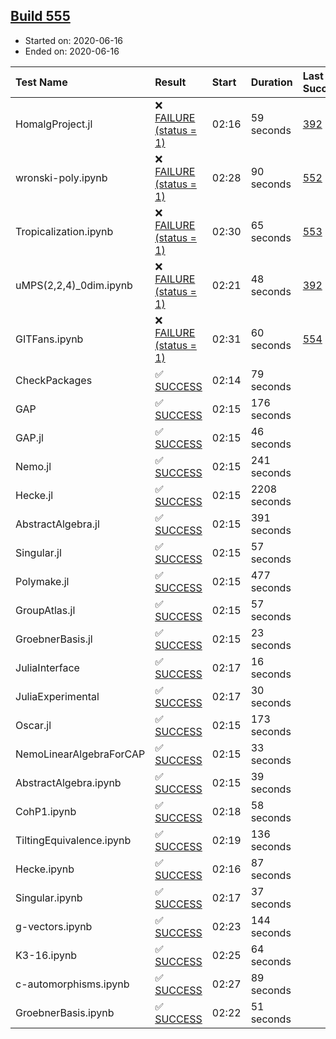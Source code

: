 ## [Build 555](https://oscarci.mathematik.uni-kl.de/job/oscar-julia-1.4/555/)

* Started on: 2020-06-16
* Ended on: 2020-06-16

| Test Name    | Result | Start | Duration | Last Success | First Failure |
|:-------------|:-------|:------|:---------|:-------------|:--------------|
| HomalgProject.jl | ❌ [FAILURE (status = 1)](https://oscarci.mathematik.uni-kl.de/job/oscar-julia-1.4/555/artifact/logs/build-555/HomalgProject.jl.log) | 02:16 | 59 seconds | [392](https://oscarci.mathematik.uni-kl.de/job/oscar-julia-1.4/392/) | [393](https://oscarci.mathematik.uni-kl.de/job/oscar-julia-1.4/393/) |
| wronski-poly.ipynb | ❌ [FAILURE (status = 1)](https://oscarci.mathematik.uni-kl.de/job/oscar-julia-1.4/555/artifact/logs/build-555/wronski-poly.ipynb.log) | 02:28 | 90 seconds | [552](https://oscarci.mathematik.uni-kl.de/job/oscar-julia-1.4/552/) | [553](https://oscarci.mathematik.uni-kl.de/job/oscar-julia-1.4/553/) |
| Tropicalization.ipynb | ❌ [FAILURE (status = 1)](https://oscarci.mathematik.uni-kl.de/job/oscar-julia-1.4/555/artifact/logs/build-555/Tropicalization.ipynb.log) | 02:30 | 65 seconds | [553](https://oscarci.mathematik.uni-kl.de/job/oscar-julia-1.4/553/) | [554](https://oscarci.mathematik.uni-kl.de/job/oscar-julia-1.4/554/) |
| uMPS(2,2,4)_0dim.ipynb | ❌ [FAILURE (status = 1)](https://oscarci.mathematik.uni-kl.de/job/oscar-julia-1.4/555/artifact/logs/build-555/uMPS-2-2-4-_0dim.ipynb.log) | 02:21 | 48 seconds | [392](https://oscarci.mathematik.uni-kl.de/job/oscar-julia-1.4/392/) | [393](https://oscarci.mathematik.uni-kl.de/job/oscar-julia-1.4/393/) |
| GITFans.ipynb | ❌ [FAILURE (status = 1)](https://oscarci.mathematik.uni-kl.de/job/oscar-julia-1.4/555/artifact/logs/build-555/GITFans.ipynb.log) | 02:31 | 60 seconds | [554](https://oscarci.mathematik.uni-kl.de/job/oscar-julia-1.4/554/) | [555](https://oscarci.mathematik.uni-kl.de/job/oscar-julia-1.4/555/) |
| CheckPackages | ✅ [SUCCESS](https://oscarci.mathematik.uni-kl.de/job/oscar-julia-1.4/555/artifact/logs/build-555/CheckPackages.log) | 02:14 | 79 seconds |  |  |
| GAP | ✅ [SUCCESS](https://oscarci.mathematik.uni-kl.de/job/oscar-julia-1.4/555/artifact/logs/build-555/GAP.log) | 02:15 | 176 seconds |  |  |
| GAP.jl | ✅ [SUCCESS](https://oscarci.mathematik.uni-kl.de/job/oscar-julia-1.4/555/artifact/logs/build-555/GAP.jl.log) | 02:15 | 46 seconds |  |  |
| Nemo.jl | ✅ [SUCCESS](https://oscarci.mathematik.uni-kl.de/job/oscar-julia-1.4/555/artifact/logs/build-555/Nemo.jl.log) | 02:15 | 241 seconds |  |  |
| Hecke.jl | ✅ [SUCCESS](https://oscarci.mathematik.uni-kl.de/job/oscar-julia-1.4/555/artifact/logs/build-555/Hecke.jl.log) | 02:15 | 2208 seconds |  |  |
| AbstractAlgebra.jl | ✅ [SUCCESS](https://oscarci.mathematik.uni-kl.de/job/oscar-julia-1.4/555/artifact/logs/build-555/AbstractAlgebra.jl.log) | 02:15 | 391 seconds |  |  |
| Singular.jl | ✅ [SUCCESS](https://oscarci.mathematik.uni-kl.de/job/oscar-julia-1.4/555/artifact/logs/build-555/Singular.jl.log) | 02:15 | 57 seconds |  |  |
| Polymake.jl | ✅ [SUCCESS](https://oscarci.mathematik.uni-kl.de/job/oscar-julia-1.4/555/artifact/logs/build-555/Polymake.jl.log) | 02:15 | 477 seconds |  |  |
| GroupAtlas.jl | ✅ [SUCCESS](https://oscarci.mathematik.uni-kl.de/job/oscar-julia-1.4/555/artifact/logs/build-555/GroupAtlas.jl.log) | 02:15 | 57 seconds |  |  |
| GroebnerBasis.jl | ✅ [SUCCESS](https://oscarci.mathematik.uni-kl.de/job/oscar-julia-1.4/555/artifact/logs/build-555/GroebnerBasis.jl.log) | 02:15 | 23 seconds |  |  |
| JuliaInterface | ✅ [SUCCESS](https://oscarci.mathematik.uni-kl.de/job/oscar-julia-1.4/555/artifact/logs/build-555/JuliaInterface.log) | 02:17 | 16 seconds |  |  |
| JuliaExperimental | ✅ [SUCCESS](https://oscarci.mathematik.uni-kl.de/job/oscar-julia-1.4/555/artifact/logs/build-555/JuliaExperimental.log) | 02:17 | 30 seconds |  |  |
| Oscar.jl | ✅ [SUCCESS](https://oscarci.mathematik.uni-kl.de/job/oscar-julia-1.4/555/artifact/logs/build-555/Oscar.jl.log) | 02:15 | 173 seconds |  |  |
| NemoLinearAlgebraForCAP | ✅ [SUCCESS](https://oscarci.mathematik.uni-kl.de/job/oscar-julia-1.4/555/artifact/logs/build-555/NemoLinearAlgebraForCAP.log) | 02:15 | 33 seconds |  |  |
| AbstractAlgebra.ipynb | ✅ [SUCCESS](https://oscarci.mathematik.uni-kl.de/job/oscar-julia-1.4/555/artifact/logs/build-555/AbstractAlgebra.ipynb.log) | 02:15 | 39 seconds |  |  |
| CohP1.ipynb | ✅ [SUCCESS](https://oscarci.mathematik.uni-kl.de/job/oscar-julia-1.4/555/artifact/logs/build-555/CohP1.ipynb.log) | 02:18 | 58 seconds |  |  |
| TiltingEquivalence.ipynb | ✅ [SUCCESS](https://oscarci.mathematik.uni-kl.de/job/oscar-julia-1.4/555/artifact/logs/build-555/TiltingEquivalence.ipynb.log) | 02:19 | 136 seconds |  |  |
| Hecke.ipynb | ✅ [SUCCESS](https://oscarci.mathematik.uni-kl.de/job/oscar-julia-1.4/555/artifact/logs/build-555/Hecke.ipynb.log) | 02:16 | 87 seconds |  |  |
| Singular.ipynb | ✅ [SUCCESS](https://oscarci.mathematik.uni-kl.de/job/oscar-julia-1.4/555/artifact/logs/build-555/Singular.ipynb.log) | 02:17 | 37 seconds |  |  |
| g-vectors.ipynb | ✅ [SUCCESS](https://oscarci.mathematik.uni-kl.de/job/oscar-julia-1.4/555/artifact/logs/build-555/g-vectors.ipynb.log) | 02:23 | 144 seconds |  |  |
| K3-16.ipynb | ✅ [SUCCESS](https://oscarci.mathematik.uni-kl.de/job/oscar-julia-1.4/555/artifact/logs/build-555/K3-16.ipynb.log) | 02:25 | 64 seconds |  |  |
| c-automorphisms.ipynb | ✅ [SUCCESS](https://oscarci.mathematik.uni-kl.de/job/oscar-julia-1.4/555/artifact/logs/build-555/c-automorphisms.ipynb.log) | 02:27 | 89 seconds |  |  |
| GroebnerBasis.ipynb | ✅ [SUCCESS](https://oscarci.mathematik.uni-kl.de/job/oscar-julia-1.4/555/artifact/logs/build-555/GroebnerBasis.ipynb.log) | 02:22 | 51 seconds |  |  |
